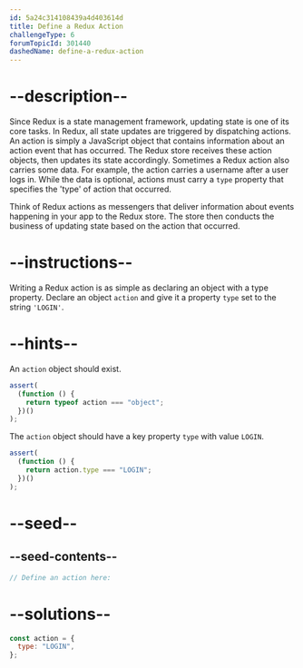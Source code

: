 ```yaml
---
id: 5a24c314108439a4d403614d
title: Define a Redux Action
challengeType: 6
forumTopicId: 301440
dashedName: define-a-redux-action
---
```


# --description--

Since Redux is a state management framework, updating state is one of its core tasks. In Redux, all state updates are triggered by dispatching actions. An action is simply a JavaScript object that contains information about an action event that has occurred. The Redux store receives these action objects, then updates its state accordingly. Sometimes a Redux action also carries some data. For example, the action carries a username after a user logs in. While the data is optional, actions must carry a `type` property that specifies the 'type' of action that occurred.

Think of Redux actions as messengers that deliver information about events happening in your app to the Redux store. The store then conducts the business of updating state based on the action that occurred.

# --instructions--

Writing a Redux action is as simple as declaring an object with a type property. Declare an object `action` and give it a property `type` set to the string `'LOGIN'`.

# --hints--

An `action` object should exist.

```js
assert(
  (function () {
    return typeof action === "object";
  })()
);
```

The `action` object should have a key property `type` with value `LOGIN`.

```js
assert(
  (function () {
    return action.type === "LOGIN";
  })()
);
```

# --seed--

## --seed-contents--

```js
// Define an action here:
```

# --solutions--

```js
const action = {
  type: "LOGIN",
};
```
